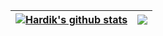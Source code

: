 
| <a href="https://github.com/anuraghazra/github-readme-stats"><img align="center" src="https://github-readme-stats.vercel.app/api?username=hardikroutray&show_icons=true&include_all_commits=true&theme=radical&hide_border=true&count_private=true" alt="Hardik's github stats" /></a> |<a href="https://github.com/anuraghazra/github-readme-stats"><img align="center" src="https://github-readme-stats.vercel.app/api/top-langs/?username=hardikroutray&exclude_repo=hardikroutray.github.io,personal-website&hide=JupyterNotebook&langs_count=4&layout=compact&theme=buefy&hide_border=true" /></a> |
| ------------- | ------------- |

<!--

**hardikroutray/hardikroutray** is a ✨ _special_ ✨ repository because its `README.md` (this file) appears on your GitHub profile.

Here are some ideas to get you started:

- 🔭 I’m currently working on ...
- 🌱 I’m currently learning ...
- 👯 I’m looking to collaborate on ...
- 🤔 I’m looking for help with ...
- 💬 Ask me about ...
- 📫 How to reach me: ...
- 😄 Pronouns: ...
- ⚡ Fun fact: ...
-->
